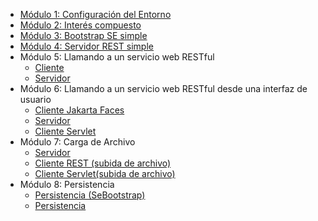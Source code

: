 
* [Módulo 1: Configuración del Entorno](mod_01_environment_setup/README_ES.md)
* [Módulo 2: Interés compuesto](mod_02_compoundinterest_participant/README_ES.md)
* [Módulo 3: Bootstrap SE simple](mod_03_restsebootstrap_participant/README_ES.md)
* [Módulo 4: Servidor REST simple](mod_04_restserver_participant/README_ES.md)
* Módulo 5: Llamando a un servicio web RESTful
   -  [Cliente](mod_05_restclient_participant/README_ES.md)
   -  [Servidor](mod_05_restserver/README_ES.md)
* Módulo 6: Llamando a un servicio web RESTful desde una interfaz de usuario
   - [Cliente Jakarta Faces](mod_06_jsfclient_participant/README_ES.md)
   - [Servidor](mod_06_restserver/README_ES.md)
   - [Cliente Servlet](mod_06_servletclient_participant/README_ES.md)
* Módulo 7: Carga de Archivo
   - [Servidor](mod_07_multipart_server_participant/README_ES.md)
   - [Cliente REST (subida de archivo)](mod_07_restclientupload_participant/README_ES.md)
   - [Cliente Servlet(subida de archivo)](mod_07_servletclientmultipart_participant/README_ES.md)
* Módulo 8: Persistencia
   - [Persistencia (SeBootstrap)](mod_08_JPA_RestSeBootstrap_participant/README_ES.md)
   - [Persistencia](mod_08_JPA_Server_participant/README_ES.md)
